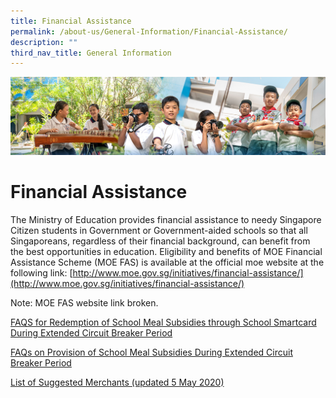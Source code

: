 ```yaml
---
title: Financial Assistance
permalink: /about-us/General-Information/Financial-Assistance/
description: ""
third_nav_title: General Information
---
```

![](/images/AboutUs.jpg)

Financial Assistance
====================

The Ministry of Education provides financial assistance to needy Singapore Citizen students in Government or Government-aided schools so that all Singaporeans, regardless of their financial background, can benefit from the best opportunities in education. Eligibility and benefits of MOE Financial Assistance Scheme (MOE FAS) is available at the official moe website at the following link: [http://www.moe.gov.sg/initiatives/financial-assistance/](http://www.moe.gov.sg/initiatives/financial-assistance/)

Note: MOE FAS website link broken. 

[FAQS for Redemption of School Meal Subsidies through School Smartcard During Extended Circuit Breaker Period](/files/FAQs_for_Redemption_of_School_Meal_Subsidies.pdf)

  
[FAQs on Provision of School Meal Subsidies During Extended Circuit Breaker Period](/files/FAQs_on_School_Meal_Subsidies_During_Extended_Circuit_Breaker_Period.pdf)


  

[List of Suggested Merchants (updated 5 May 2020)](/files/List_of_Suggested_Merchants_(updated_5_May_2020).pdf)